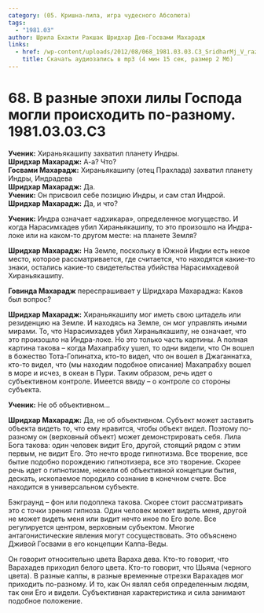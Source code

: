 ```yaml
---
category: (05. Кришна-лила, игра чудесного Абсолюта)
tags:
  - "1981.03"
author: Шрила Бхакти Ракшак Шридхар Дев-Госвами Махарадж
links:
  - href: /wp-content/uploads/2012/08/068_1981.03.03.C3_SridharMj_V_raznyye_epohi_lily_Gospoda_mogli_proishodit_po-raznomu.mp3
    title: Скачать аудиозапись в mp3 (4 мин 15 сек, размер 2 Мб)
---
```


# 68. В разные эпохи лилы Господа могли происходить по-разному. 1981.03.03.C3

**Ученик:** Хираньякашипу захватил планету Индры.\
**Шридхар Махарадж:** А-а? Что?\
**Госвами Махарадж:** Хираньякашипу (отец Прахлада) захватил планету Индры, Индрадева\
**Шридхар Махарадж:** Да.\
**Ученик:** Он присвоил себе позицию Индры, и сам стал Индрой.\
**Шридхар Махарадж:** Да, и что?

**Ученик:** Индра означает «адхикара», определенное могущество. И когда Нарасимхадев убил Хираньякашипу, то это произошло на Индра-локе или на каком-то другом месте: на планете Земля?

**Шридхар Махарадж:** На Земле, поскольку в Южной Индии есть некое место, которое рассматривается, где считается, что находятся какие-то знаки, остались какие-то свидетельства убийства Нарасимхадевой Хираньякашипу.

**Говинда Махарадж** переспрашивает у Шридхара Махараджа: Каков был вопрос?

**Шридхар Махарадж:** Хираньякашипу мог иметь свою цитадель или резиденцию на Земле. И находясь на Земле, он мог управлять иными мирами. То, что Нарасимхадев убил Хираньякашипу, не означает, что это произошло на Индра-локе. Но это только часть картины. А полная картина такова – когда Махапрабху ушел, то одни видели, что Он вошел в божество Тота-Гопинатха, кто-то видел, что он вошел в Джаганнатха, кто-то видел, что (мы находим подобное описание) Махапрабху вошел в море и исчез, в океан в Пури. Таким образом, речь идет о субъективном контроле. Имеется ввиду – о контроле со стороны субъекта.

**Ученик:** Не об объективном…

**Шридхар Махарадж:** Да, не об объективном. Субъект может заставить объекта видеть то, что ему нравится, чтобы объект видел. Поэтому по-разному он (верховный объект) может демонстрировать себя. Лила Бога такова: один человек видит Его, другой, стоящий рядом с этим первым, не видит Его. Это нечто вроде гипнотизма. Все творение, все бытие подобно порождению гипнотизера, все это творение. Скорее речь идет о гипнотизме, нежели об объективной концепции бытия, дескать, ископаемое породило сознание в конечном счете. Все находится в универсальном субъекте.

Бэкграунд – фон или подоплека такова. Скорее стоит рассматривать это с точки зрения гипноза. Один человек может видеть меня, другой не может видеть меня или видит нечто иное по Его воле. Все регулируется центром, верховным субъектом. Многие антагонистические явления могут сосуществовать. Это объяснено Дживой Госвами в его концепции Калпа-Веды.

Он говорит относительно цвета Вараха дева. Кто-то говорит, что Варахадев приходил белого цвета. Кто-то говорит, что Шьяма (черного цвета). В разные калпы, в разные временные отрезки Варахадев мог приходить по-разному. И то, как Он являл себя определенным людям, так они Его и видели. Субъективная характеристика и сила занимают подобное положение.


